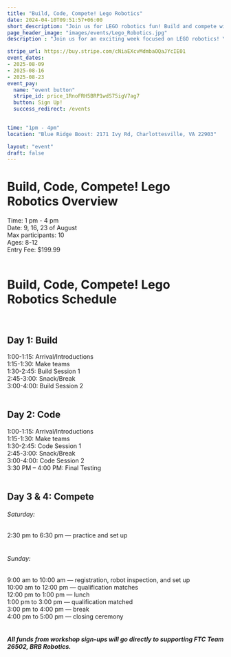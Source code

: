 ```yaml
---
title: "Build, Code, Compete! Lego Robotics"
date: 2024-04-10T09:51:57+06:00
short_description: "Join us for LEGO robotics fun! Build and compete with your own robots in teams. Perfect for all skill levels!"
page_header_image: "images/events/Lego_Robotics.jpg"
description : "Join us for an exciting week focused on LEGO robotics! You’ll work in teams to design and build your own LEGO robots for fun challenges. With guidance from experienced mentors, you'll explore teamwork and problem-solving skills while bringing your creations to life. The camp culminates in a thrilling competition where you can showcase your robots. Perfect for all skill levels—come build with us!"

stripe_url: https://buy.stripe.com/cNiaEXcvMdmbaOQaJYcIE01
event_dates: 
- 2025-08-09
- 2025-08-16
- 2025-08-23
event_pay:
  name: "event button"
  stripe_id: price_1RnoFRH5BRP1wdS75igV7ag7
  button: Sign Up!
  success_redirect: /events
  

time: "1pm - 4pm"
location: "Blue Ridge Boost: 2171 Ivy Rd, Charlottesville, VA 22903"

layout: "event"
draft: false
---
```



<h1>Build, Code, Compete! Lego Robotics Overview</h1>

<div>
  Time: 1 pm - 4 pm 
</div>

<div>
  Date: 9, 16, 23 of August 
</div>

<div>
  Max participants: 10
</div>

<div>
  Ages: 8-12 
</div>

<div>
  Entry Fee: $199.99
</div>

</br>
<h1>Build, Code, Compete! Lego Robotics Schedule</h1>

<div class="day-section">
  </br>
  <h2>Day 1: Build</h2>

  <div class="time-slot">
    1:00-1:15: Arrival/Introductions 
  </div>

  <div class="time-slot">
    1:15-1:30: Make teams
  </div>

  <div class="time-slot break">
    1:30-2:45: Build Session 1
  </div>

  <div class="time-slot">
    2:45-3:00: Snack/Break
  </div>
  
  <div class="time-slot">
    3:00-4:00: Build Session 2
  </div>
</div>

<div class="day-section">
  </br>
  <h2>Day 2: Code</h2>

  <div class="time-slot">
    1:00-1:15: Arrival/Introductions
  </div>

  <div class="time-slot">
    1:15-1:30: Make teams
  </div>

  <div class="time-slot">
    1:30-2:45: Code Session 1
  </div>

  <div class="time-slot break">
    2:45-3:00: Snack/Break
  </div>
  
  <div class="time-slot break">
    3:00-4:00: Code Session 2
  </div>

  <div class="time-slot">
    3:30 PM – 4:00 PM: Final Testing 
  </div>
</div>

<div class="day-section">
    </br>
    <h2>Day 3 & 4: Compete</h2>
    <div class="time-slot">
    <h6>Saturday:</h6>
    <div class="time-slot">
        2:30 pm to 6:30 pm — practice and set up
        </div>
    </div>
    <div class="time-slot">
        </br>
        <h6>Sunday:</h6>
        <div class="time-slot">
            9:00 am to 10:00 am — registration, robot inspection, and set up
        </div>
        <div class="time-slot">
            10:00 am to 12:00 pm — qualification matches
        </div>
        <div class="time-slot">
            12:00 pm to 1:00 pm — lunch
        </div>
        <div class="time-slot break">
            1:00 pm to 3:00 pm — qualification matched
        </div>
        <div class="time-slot">
            3:00 pm to 4:00 pm — break
        </div>
        <div class="time-slot">
            4:00 pm to 5:00 pm — closing ceremony
        </div>
</div>

<div>
    </br>
    <h5> All funds from workshop sign-ups will go directly to supporting FTC Team 26502, BRB Robotics.<h5>
</div>